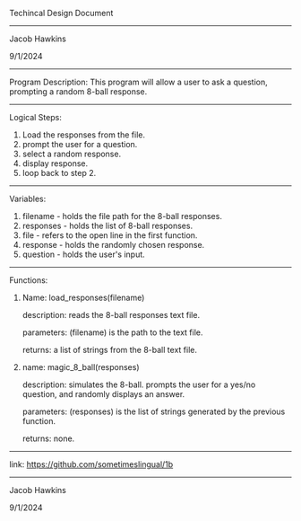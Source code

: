 Techincal Design Document

---
Jacob Hawkins

9/1/2024

---
Program Description: This program will allow a user to ask a question, prompting a random 8-ball response. 

---
Logical Steps:
1. Load the responses from the file.
2. prompt the user for a question.
3. select a random response.
4. display response.
4. loop back to step 2.

---
Variables:
1. filename - holds the file path for the 8-ball responses.
2. responses - holds the list of 8-ball responses.
3. file - refers to the open line in the first function.
4. response - holds the randomly chosen response.
5. question - holds the user's input.

---
Functions:
1. Name: load_responses(filename)

    description: reads the 8-ball responses text file. 

   parameters: (filename) is the path to the text file.

   returns: a list of strings from the 8-ball text file.
3. name: magic_8_ball(responses)

   description: simulates the 8-ball. prompts the user for a yes/no question, and randomly displays an answer.

   parameters: (responses) is the list of strings generated by the previous function.

   returns: none.

---
link: https://github.com/sometimeslingual/1b

---
Jacob Hawkins

9/1/2024
